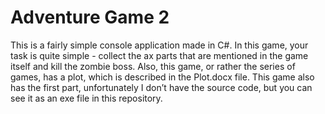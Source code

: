 # Adventure Game 2

This is a fairly simple console application made in C#. 
In this game, your task is quite simple - collect the ax parts that are mentioned in the game itself and kill the zombie boss. 
Also, this game, or rather the series of games, has a plot, which is described in the Plot.docx file.
This game also has the first part, unfortunately I don’t have the source code, but you can see it as an exe file in this repository.
